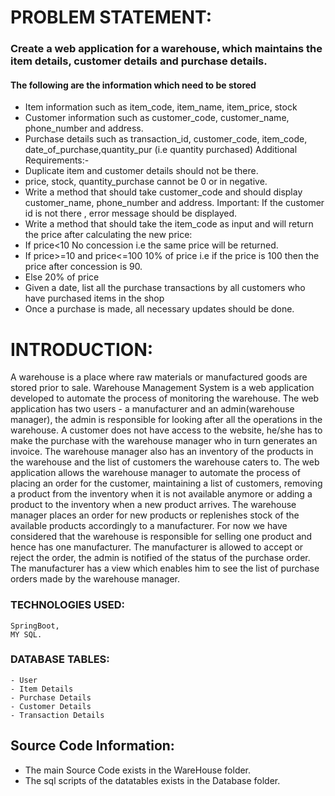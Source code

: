 
# PROBLEM STATEMENT:

### Create a web application for a warehouse, which maintains the item details, customer details and purchase details.
#### The following are the information which need to be stored
  - Item information such as  item_code, item_name, item_price, stock
  - Customer information such as customer_code, customer_name, phone_number and address.
  - Purchase details such as transaction_id, customer_code, item_code, date_of_purchase,quantity_pur (i.e quantity purchased)
 Additional Requirements:-
  - Duplicate item and customer details should not be there.
  - price, stock, quantity_purchase cannot be 0 or in negative.
  - Write a method that should take customer_code and should display customer_name, phone_number and address. Important: If the customer id is not there , error message should       be displayed.
  - Write a method that should take the item_code as input and will return the price after calculating the new price:
  - If price<10                                    No concession i.e the same price will be returned.
  - If price>=10 and price<=100        10% of price i.e if the price is 100 then the price after   concession is 90.
  - Else                                              20% of price
  - Given a date, list all the purchase transactions by all customers who have purchased items in the shop
  - Once a purchase is made, all necessary updates should be done.

# INTRODUCTION:

A warehouse is a place where raw materials or manufactured goods are stored prior to sale. Warehouse Management System is a web application developed to automate the process of monitoring the warehouse. The web application has two users - a manufacturer and an admin(warehouse manager), the admin is responsible for looking after all the operations in the warehouse. A customer does not have access to the website, he/she has to make the purchase with the warehouse manager who in turn generates an invoice. The warehouse manager also has an inventory of the products in the warehouse and the list of customers the warehouse caters to. The web application allows the warehouse manager to automate the process of placing an order for the customer, maintaining a list of customers, removing a product from the inventory when it is not available anymore or adding a product to the inventory when a new product arrives. The warehouse manager places an order for new products or replenishes stock of the available products accordingly to a manufacturer. For now we have considered that the warehouse is responsible for selling one product and hence has one manufacturer. The manufacturer is allowed to accept or reject the order, the admin is notified of the status of the purchase order. The manufacturer has a view which enables him to see the list of purchase orders made by the warehouse manager. 

### TECHNOLOGIES USED:
	
	SpringBoot,
	MY SQL.

### DATABASE TABLES:
	
	- User
	- Item Details
	- Purchase Details
	- Customer Details
	- Transaction Details
	
## Source Code Information:
- The main Source Code exists in the WareHouse folder.
- The sql scripts of the datatables exists in the Database folder.
